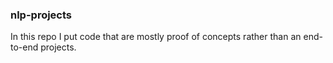 ### nlp-projects

In this repo I put code that are mostly proof of concepts rather than an end-to-end projects.
